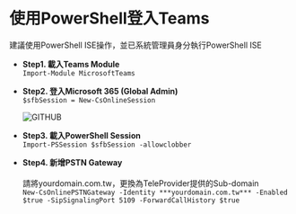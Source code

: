 # **使用PowerShell登入Teams**

  建議使用PowerShell ISE操作，並已系統管理員身分執行PowerShell ISE

  - **Step1. 載入Teams Module**<br>
  ```Import-Module MicrosoftTeams```<br>

  - **Step2. 登入Microsoft 365 (Global Admin)**<br>
  ```$sfbSession = New-CsOnlineSession```<br>

    ![GITHUB](image/image1.jpg "Connect Microsoft 365")<br>

  - **Step3. 載入PowerShell Session**<br>
  ```Import-PSSession $sfbSession -allowclobber```<br>
  
  - **Step4. 新增PSTN Gateway**<br>  
  請將yourdomain.com.tw，更換為TeleProvider提供的Sub-domain<br>
  ```New-CsOnlinePSTNGateway -Identity ***yourdomain.com.tw*** -Enabled $true -SipSignalingPort 5109 -ForwardCallHistory $true```

